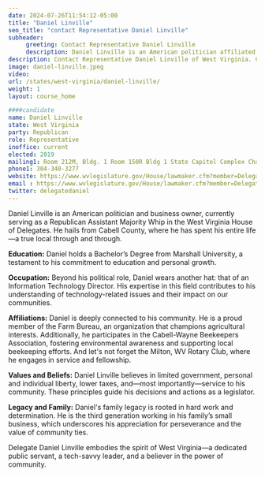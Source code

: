 ```yaml
---
date: 2024-07-26T11:54:12-05:00
title: "Daniel Linville"
seo_title: "contact Representative Daniel Linville"
subheader:
     greeting: Contact Representative Daniel Linville
     description: Daniel Linville is an American politician affiliated with the Republican Party. He serves in the West Virginia House of Delegates, representing District 22, and assumed office on December 1, 2022.
description: Contact Representative Daniel Linville of West Virginia. Contact information for Daniel Linville includes email address, phone number, and mailing address.
image: daniel-linville.jpeg
video:
url: /states/west-virginia/daniel-linville/
weight: 1
layout: course_home

####candidate
name: Daniel Linville
state: West Virginia
party: Republican
role: Representative
inoffice: current
elected: 2019
mailing1: Room 212M, Bldg. 1 Room 150R Bldg 1 State Capitol Complex Charleston, WV 25305
phone1: 304-340-3277
website: https://www.wvlegislature.gov/House/lawmaker.cfm?member=Delegate%20Linville/
email : https://www.wvlegislature.gov/House/lawmaker.cfm?member=Delegate%20Linville/
twitter: delegatedaniel
---
```

Daniel Linville is an American politician and business owner, currently serving as a Republican Assistant Majority Whip in the West Virginia House of Delegates. He hails from Cabell County, where he has spent his entire life—a true local through and through.

**Education:**
Daniel holds a Bachelor’s Degree from Marshall University, a testament to his commitment to education and personal growth.

**Occupation:**
Beyond his political role, Daniel wears another hat: that of an Information Technology Director. His expertise in this field contributes to his understanding of technology-related issues and their impact on our communities.

**Affiliations:**
Daniel is deeply connected to his community. He is a proud member of the Farm Bureau, an organization that champions agricultural interests. Additionally, he participates in the Cabell-Wayne Beekeepers Association, fostering environmental awareness and supporting local beekeeping efforts. And let's not forget the Milton, WV Rotary Club, where he engages in service and fellowship.

**Values and Beliefs:**
Daniel Linville believes in limited government, personal and individual liberty, lower taxes, and—most importantly—service to his community. These principles guide his decisions and actions as a legislator.

**Legacy and Family:**
Daniel's family legacy is rooted in hard work and determination. He is the third generation working in his family’s small business, which underscores his appreciation for perseverance and the value of community ties.

Delegate Daniel Linville embodies the spirit of West Virginia—a dedicated public servant, a tech-savvy leader, and a believer in the power of community.
